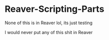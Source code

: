 # Reaver-Scripting-Parts

None of this is in Reaver lol, its just testing


I would never put any of this shit in Reaver
